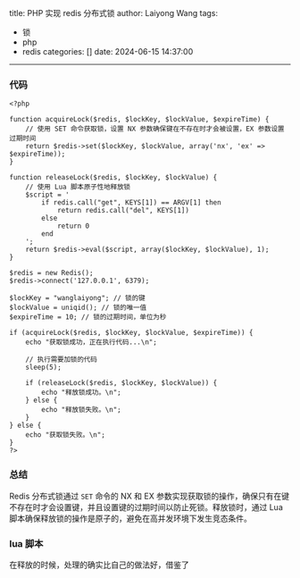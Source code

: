 title: PHP 实现 redis 分布式锁
author: Laiyong Wang
tags:
  - 锁
  - php
  - redis
categories: []
date: 2024-06-15 14:37:00
---
### 代码

```
<?php

function acquireLock($redis, $lockKey, $lockValue, $expireTime) {
    // 使用 SET 命令获取锁，设置 NX 参数确保键在不存在时才会被设置，EX 参数设置过期时间
    return $redis->set($lockKey, $lockValue, array('nx', 'ex' => $expireTime));
}

function releaseLock($redis, $lockKey, $lockValue) {
    // 使用 Lua 脚本原子性地释放锁
    $script = '
        if redis.call("get", KEYS[1]) == ARGV[1] then
            return redis.call("del", KEYS[1])
        else
            return 0
        end
    ';
    return $redis->eval($script, array($lockKey, $lockValue), 1);
}

$redis = new Redis();
$redis->connect('127.0.0.1', 6379);

$lockKey = "wanglaiyong"; // 锁的键
$lockValue = uniqid(); // 锁的唯一值
$expireTime = 10; // 锁的过期时间，单位为秒

if (acquireLock($redis, $lockKey, $lockValue, $expireTime)) {
    echo "获取锁成功，正在执行代码...\n";
    
    // 执行需要加锁的代码
    sleep(5);

    if (releaseLock($redis, $lockKey, $lockValue)) {
        echo "释放锁成功。\n";
    } else {
        echo "释放锁失败。\n";
    }
} else {
    echo "获取锁失败。\n";
}
?>
```

### 总结

Redis 分布式锁通过 `SET` 命令的 NX 和 EX 参数实现获取锁的操作，确保只有在键不存在时才会设置键，并且设置键的过期时间以防止死锁。释放锁时，通过 Lua 脚本确保释放锁的操作是原子的，避免在高并发环境下发生竞态条件。

### lua 脚本
在释放的时候，处理的确实比自己的做法好，借鉴了